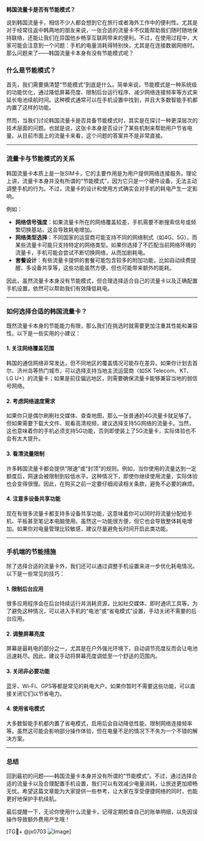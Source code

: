**韩国流量卡是否有节能模式？**

说到韩国流量卡，相信不少人都会想到它在旅行或者海外工作中的便利性。尤其是对于经常往返中韩两地的朋友来说，一张合适的流量卡不仅能帮助我们随时随地保持联络，还能让我们在异国他乡畅享互联网带来的便利。不过，在使用过程中，大家可能会注意到一个问题：手机的电量消耗得特别快，尤其是在连接数据网络时。那么问题来了——韩国流量卡本身有没有节能模式呢？

### **什么是节能模式？**
首先，我们需要搞清楚“节能模式”到底是什么。简单来说，节能模式是一种系统级的功能优化，通过降低屏幕亮度、限制后台运行程序、减少网络连接频率等方式来延长电池续航时间。这种模式通常可以在手机设置中找到，并且大多数智能手机都内置了这样的功能。

然而，当我们讨论韩国流量卡是否具备节能模式时，其实是在探讨一种更深层次的技术层面的问题。也就是说，这张卡本身是否设计了某些机制来帮助用户节省电量。从目前市面上的流量卡来看，这个问题的答案并不是非常直接。

---

### **流量卡与节能模式的关系**
韩国流量卡本质上是一张SIM卡，它的主要作用是为用户提供网络连接服务。理论上讲，流量卡本身并没有所谓的“节能模式”，因为它只是一个硬件设备，无法主动调整手机的行为。不过，流量卡的设计和使用方式确实会对手机的耗电产生一定影响。

例如：
- **网络信号强度**：如果流量卡所在的网络覆盖较差，手机需要不断搜索信号或频繁切换基站，这会导致耗电增加。
- **网络类型选择**：不同国家的运营商可能支持不同的网络制式（如4G、5G），而某些流量卡可能只支持特定的网络类型。如果你选择了不匹配当前网络环境的流量卡，手机可能会尝试不断切换网络，从而加剧耗电。
- **套餐设计**：有些流量卡提供的套餐可能包含较多的附加功能，比如自动续费提醒、多设备共享等，这些功能虽然方便，但也可能带来额外的能耗。

因此，虽然流量卡本身没有节能模式，但合理选择适合自己的流量卡以及正确配置手机设置，依然可以帮助我们有效降低耗电。

---

### **如何选择合适的韩国流量卡？**
既然流量卡本身的节能能力有限，那么我们在挑选时就需要更加注重其性能和兼容性。以下是一些实用的小建议：

#### **1. 关注网络覆盖范围**
韩国的通信网络非常发达，但不同地区的覆盖情况可能存在差异。如果你计划去首尔、济州岛等热门城市，可以选择支持当地主流运营商（如SK Telecom、KT、LG U+）的流量卡；如果是前往偏远地区，则需要确保流量卡能够兼容当地的弱信号网络。

#### **2. 考虑网络速度需求**
如果你只是偶尔刷刷社交媒体、查查地图，那么一张普通的4G流量卡就足够了。但如果需要下载大文件、观看高清视频，建议选择支持5G网络的流量卡。当然，这也意味着你的手机必须支持5G功能，否则即使装上了5G流量卡，实际体验也不会有太大提升。

#### **3. 看清流量限制**
许多韩国流量卡都会提供“限速”或“封顶”的规则。例如，当你使用的流量达到一定额度后，网速会被限制到较低水平。这种情况下，即使你继续使用流量，实际体验也会变得很慢。因此，在购买之前一定要仔细阅读相关条款，避免不必要的麻烦。

#### **4. 注意多设备共享功能**
现在有很多流量卡都支持多设备共享功能，这意味着你可以同时将流量分配给手机、平板甚至笔记本电脑使用。虽然这一功能很方便，但它也会导致整体耗电增加。如果你对电量管理比较敏感，建议尽量避免长时间开启此类功能。

---

### **手机端的节能措施**
除了选择合适的流量卡外，我们还可以通过调整手机设置来进一步优化耗电情况。以下是一些常见的技巧：

#### **1. 限制后台应用**
很多应用程序会在后台持续运行并消耗资源，比如社交媒体、即时通讯工具等。为了避免这种情况，可以进入手机的“电池”或“省电模式”设置，手动关闭不需要的后台应用。

#### **2. 调整屏幕亮度**
屏幕是最耗电的部分之一，尤其是在户外强光环境下，自动调节亮度反而会让电池迅速耗尽。因此，建议手动将屏幕亮度调低至一个舒适的范围内。

#### **3. 关闭非必要功能**
蓝牙、Wi-Fi、GPS等都是常见的耗电大户。如果你暂时不需要这些功能，可以直接关闭它们以节省电力。

#### **4. 使用省电模式**
大多数智能手机都内置了省电模式，启用后会自动降低性能、限制网络连接频率等。虽然这可能会影响部分操作体验，但在电量不足的情况下不失为一个不错的解决方案。

---

### **总结**
回到最初的问题——韩国流量卡本身并没有所谓的“节能模式”。不过，通过选择合适的流量卡以及合理配置手机设置，我们可以有效减少电量消耗，让旅途更加顺畅无忧。希望这篇文章能为大家提供一些参考，让大家在享受便捷网络的同时，也能更好地保护手机续航。

最后提醒一下，无论你使用什么流量卡，记得定期检查自己的账单明细，以免因误操作导致额外费用产生哦！

[TG💪+ @jx0703 ![Image](https://github.com/user-attachments/assets/dbca1d08-cadb-493c-b0ec-ad6f7a83f270)]